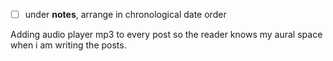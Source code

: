 

- [ ] under **notes**, arrange in chronological date order


Adding audio player mp3 to every post so the reader knows my aural space when i am writing the posts. 